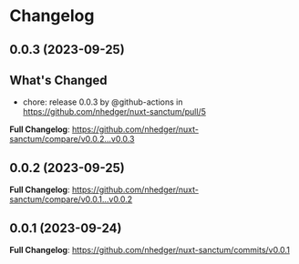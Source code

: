 # Changelog

## 0.0.3 (2023-09-25)

## What's Changed
* chore: release 0.0.3 by @github-actions in https://github.com/nhedger/nuxt-sanctum/pull/5


**Full Changelog**: https://github.com/nhedger/nuxt-sanctum/compare/v0.0.2...v0.0.3

## 0.0.2 (2023-09-25)

**Full Changelog**: https://github.com/nhedger/nuxt-sanctum/compare/v0.0.1...v0.0.2

## 0.0.1 (2023-09-24)

**Full Changelog**: https://github.com/nhedger/nuxt-sanctum/commits/v0.0.1
